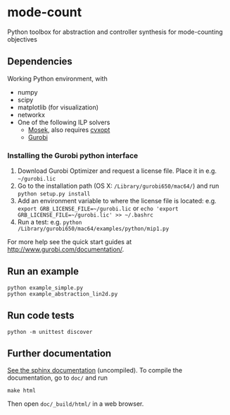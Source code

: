 # mode-count

Python toolbox for abstraction and controller synthesis for mode-counting objectives

## Dependencies

Working Python environment, with
* numpy
* scipy
* matplotlib (for visualization)
* networkx
* One of the following ILP solvers
	* [Mosek](https://mosek.com), also requires [cvxopt](http://cvxopt.org)
	* [Gurobi](http://www.gurobi.com)

### Installing the Gurobi python interface

1. Download Gurobi Optimizer and request a license file. Place it in e.g. ```~/gurobi.lic```
2. Go to the installation path (OS X: ```/Library/gurobi650/mac64/```) and run ```python setup.py install```
3. Add an environment variable to where the license file is located: e.g. ```export GRB_LICENSE_FILE=~/gurobi.lic``` or  ```echo 'export GRB_LICENSE_FILE=~/gurobi.lic' >> ~/.bashrc```
4. Run a test: e.g. ```python /Library/gurobi650/mac64/examples/python/mip1.py```

For more help see the quick start guides at http://www.gurobi.com/documentation/.

## Run an example
```
python example_simple.py
python example_abstraction_lin2d.py
```

## Run code tests

```
python -m unittest discover
```

## Further documentation

[See the sphinx documentation](doc/documentation.rst) (uncompiled). To compile the documentation, go to ```doc/``` and run
```
make html
```
Then open ```doc/_build/html/``` in a web browser.

